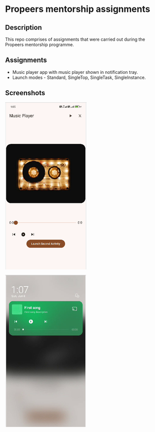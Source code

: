 # Propeers mentorship assignments
    
## Description
This repo comprises of assignments that were carried out during the Propeers mentorship programme. 
    
## Assignments
*   Music player app with music player shown in notification tray. 
*   Launch modes - Standard, SingleTop, SingleTask, SingleInstance.

## Screenshots
![img.png](screenshots/screenshot_1.png)

![img.png](screenshots/screenshot_2.png)